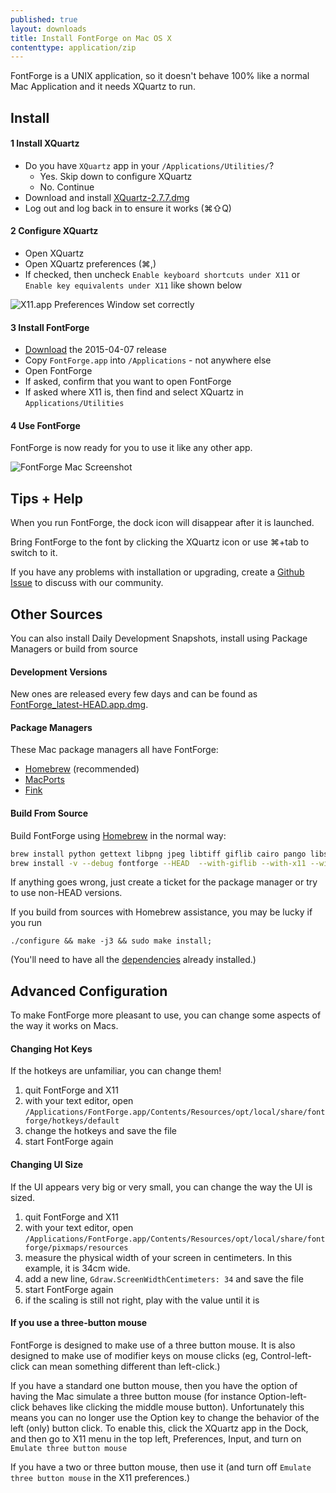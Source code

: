 ```yaml
---
published: true
layout: downloads
title: Install FontForge on Mac OS X
contenttype: application/zip
---
```


FontForge is a UNIX application, so it doesn't behave 100% like a normal Mac Application and it needs XQuartz to run.

## Install

#### 1 Install XQuartz

* Do you have `XQuartz` app in your `/Applications/Utilities/`?
  * Yes. Skip down to configure XQuartz
  * No. Continue
* Download and install [XQuartz-2.7.7.dmg](http://xquartz.macosforge.org/downloads/SL/XQuartz-2.7.7.dmg)
* Log out and log back in to ensure it works (⌘⇧Q)

#### 2 Configure XQuartz

* Open XQuartz
* Open XQuartz preferences (⌘,)
* If checked, then uncheck `Enable keyboard shortcuts under X11` or `Enable key equivalents under X11` like shown below

![X11.app Preferences Window set correctly](../x11prefs.png)

#### 3 Install FontForge

* [Download](https://github.com/fontforge/fontforge/releases/download/20150330/FontForge-2015-04-07-Mac.app.dmg) the 2015-04-07 release
* Copy `FontForge.app` into `/Applications` - not anywhere else
* Open FontForge
* If asked, confirm that you want to open FontForge
* If asked where X11 is, then find and select XQuartz in `Applications/Utilities`

#### 4 Use FontForge

FontForge is now ready for you to use it like any other app.

![FontForge Mac Screenshot](../mac-running-fontforge.png)


## Tips + Help

When you run FontForge, the dock icon will disappear after it is launched.

Bring FontForge to the font by clicking the XQuartz icon or use ⌘+tab to switch to it.

If you have any problems with installation or upgrading, create a [Github Issue](https://guides.github.com/features/issues/) to discuss with our community.

## Other Sources

You can also install Daily Development Snapshots, install using Package Managers or build from source

#### Development Versions

New ones are released every few days and can be found as [FontForge_latest-HEAD.app.dmg](http://fuuko.libferris.com/osx/packages/FontForge_latest-HEAD.app.dmg).

#### Package Managers

These Mac package managers all have FontForge:

* [Homebrew](http://brew.sh) (recommended)
* [MacPorts](https://www.macports.org/)
* [Fink](http://www.finkproject.org/)

#### Build From Source

Build FontForge using [Homebrew](http://www.brew.sh) in the normal way:

```Bash
brew install python gettext libpng jpeg libtiff giflib cairo pango libspiro czmq fontconfig automake libtool pkg-config glib pango
brew install -v --debug fontforge --HEAD  --with-giflib --with-x11 --with-libspiro
```

If anything goes wrong, just create a ticket for the package manager or try to use non-HEAD versions.

If you build from sources with Homebrew assistance, you may be lucky if you run

    ./configure && make -j3 && sudo make install;

(You'll need to have all the [dependencies](../source.html#Dependencies) already installed.)

## Advanced Configuration

To make FontForge more pleasant to use, you can change some aspects of the way it works on Macs.

#### Changing Hot Keys

If the hotkeys are unfamiliar, you can change them!

1. quit FontForge and X11
2. with your text editor, open `/Applications/FontForge.app/Contents/Resources/opt/local/share/fontforge/hotkeys/default`
3. change the hotkeys and save the file
4. start FontForge again

#### Changing UI Size

If the UI appears very big or very small, you can change the way the UI is sized.

1. quit FontForge and X11
2. with your text editor, open `/Applications/FontForge.app/Contents/Resources/opt/local/share/fontforge/pixmaps/resources`
3. measure the physical width of your screen in centimeters. In this example, it is 34cm wide.
4. add a new line, `Gdraw.ScreenWidthCentimeters: 34` and save the file
5. start FontForge again
6. if the scaling is still not right, play with the value until it is

#### If you use a three-button mouse

FontForge is designed to make use of a three button mouse. It is also designed to make use of modifier keys on mouse clicks (eg, Control-left-click can mean something different than left-click.)

If you have a standard one button mouse, then you have the option of having the Mac simulate a three button mouse (for instance Option-left-click behaves like clicking the middle mouse button). Unfortunately this means you can no longer use the Option key to change the behavior of the left (only) button click. To enable this, click the XQuartz app in the Dock, and then go to X11 menu in the top left, Preferences, Input, and turn on `Emulate three button mouse`

If you have a two or three button mouse, then use it (and turn off `Emulate three button mouse` in the X11 preferences.)
